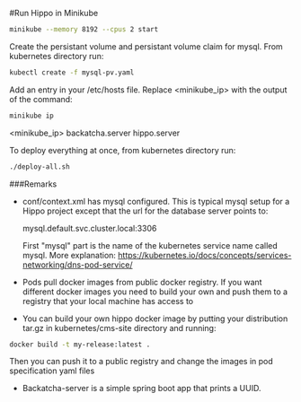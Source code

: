 #Run Hippo in Minikube

```bash
minikube --memory 8192 --cpus 2 start
```
Create the persistant volume and persistant volume claim for mysql. From kubernetes directory run:

```bash
kubectl create -f mysql-pv.yaml
```

Add an entry in your /etc/hosts file. Replace <minikube_ip> with the output of the command:

```bash
minikube ip
```

<minikube_ip> backatcha.server hippo.server 

To deploy everything at once, from kubernetes directory run:

```bash
./deploy-all.sh
```

###Remarks
* conf/context.xml has mysql configured. This is typical mysql setup for a Hippo project except that the url for the database server points to:
  
  mysql.default.svc.cluster.local:3306
  
  First "mysql" part is the name of the kubernetes service name called mysql. More explanation: https://kubernetes.io/docs/concepts/services-networking/dns-pod-service/
* Pods pull docker images from public docker registry. If you want different docker images 
you need to build your own and push them to a registry that your local machine has access to
* You can build your own hippo docker image by putting your distribution tar.gz in kubernetes/cms-site directory and running:
```bash
docker build -t my-release:latest .
```
Then you can push it to a public registry and change the images in pod specification yaml files
* Backatcha-server is a simple spring boot app that prints a UUID.
  